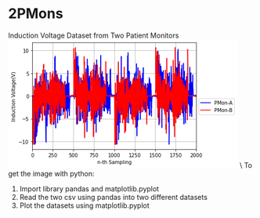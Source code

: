 # 2PMons
Induction Voltage Dataset from Two Patient Monitors\
![alt text](https://github.com/erwins-fst/2PMons/blob/main/DataPMon.png?raw=true) \\
To get the image with python:
1. Import library pandas and matplotlib.pyplot
2. Read the two csv using pandas into two different datasets
3. Plot the datasets using matplotlib.pyplot
